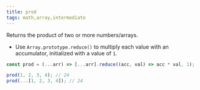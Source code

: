 ```yaml
---
title: prod
tags: math,array,intermediate
---
```


Returns the product of two or more numbers/arrays.

- Use `Array.prototype.reduce()` to multiply each value with an accumulator, initialized with a value of `1`.

```js
const prod = (...arr) => [...arr].reduce((acc, val) => acc * val, 1);
```

```js
prod(1, 2, 3, 4); // 24
prod(...[1, 2, 3, 4]); // 24
```
